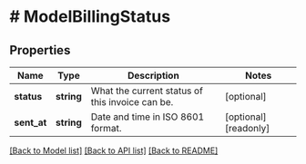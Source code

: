 # # ModelBillingStatus

## Properties

Name | Type | Description | Notes
------------ | ------------- | ------------- | -------------
**status** | **string** | What the current status of this invoice can be. | [optional]
**sent_at** | **string** | Date and time in ISO 8601 format. | [optional] [readonly]

[[Back to Model list]](../../README.md#models) [[Back to API list]](../../README.md#endpoints) [[Back to README]](../../README.md)

